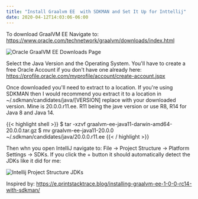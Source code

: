```yaml
---
title: "Install Graalvm EE  with SDKMAN and Set It Up for Inttellij"
date: 2020-04-12T14:03:06-06:00
---
```


To download GraalVM EE Navigate to: https://www.oracle.com/technetwork/graalvm/downloads/index.html

![Oracle GraalVM EE Downloads Page](/images/install-graalvm-ee-and-set-it-up-for-inttellij/graalvm-downloads.png)

Select the Java Version and the Operating System.  You'll have to create a free Oracle Account if you don't have one already here: https://profile.oracle.com/myprofile/account/create-account.jspx

Once downloaded you'll need to extract to a location.  If you're using SDKMAN then I would recommend you extract it to a location in ~/.sdkman/candidates/java/[VERSION]  replace with your downloaded version.  Mine is 20.0.0.r11.ee. R11 being the jave version or use R8, R14 for Java 8 and Java 14.

{{< highlight shell >}}
$ tar -xzvf graalvm-ee-java11-darwin-amd64-20.0.0.tar.gz
$ mv graalvm-ee-java11-20.0.0 ~/.sdkman/candidates/java/20.0.0.r11.ee
{{< / highlight >}}

Then whn you open IntelliJ navigate to: File -> Project Structure -> Platform Settings -> SDKs.
If you click the + button it should automatically detect the JDKs like it did for me:

![Intellij Project Structure JDKs](/images/install-graalvm-ee-and-set-it-up-for-inttellij/intellij-jdks.png)


Inspired by: https://e.printstacktrace.blog/installing-graalvm-ee-1-0-0-rc14-with-sdkman/